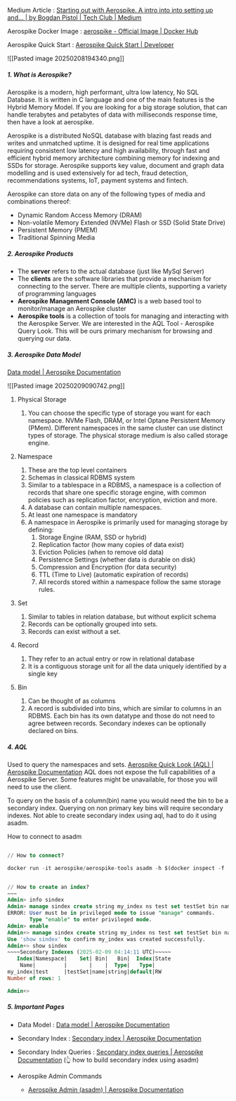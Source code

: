 
Medium Article : [Starting out with Aerospike. A intro into into setting up and… | by Bogdan Pistol | Tech Club | Medium](https://medium.com/techclub/starting-out-with-aerospike-10ce0358e955)

Aerospike Docker Image : [aerospike - Official Image | Docker Hub](https://hub.docker.com/_/aerospike)

Aerospike Quick Start : [Aerospike Quick Start | Developer](https://aerospike.com/developer/quickstart?client=java)

![[Pasted image 20250208194340.png]]

##### 1. What is Aerospike?

Aerospike is a modern, high performant, ultra low latency, No SQL Database. 
It is written in C language and one of the main features is the Hybrid Memory Model.
If you are looking for a big storage solution, that can handle terabytes and petabytes of data with milliseconds response time, then have a look at aerospike.

Aerospike is a distributed NoSQL database with blazing fast reads and writes and unmatched uptime. It is designed for real time applications requiring consistent low latency and high availability, through fast and efficient hybrid memory architecture combining memory for indexing and SSDs for storage. Aerospike supports key value, document and graph data modelling and is used extensively for ad tech, fraud detection, recommendations systems, IoT, payment systems and fintech.

Aerospike can store data on any of the following types of media and combinations thereof:
- Dynamic Random Access Memory (DRAM)
- Non-volatile Memory Extended (NVMe) Flash or SSD (Solid State Drive)
- Persistent Memory (PMEM)
- Traditional Spinning Media


##### 2. Aerospike Products

- The **server** refers to the actual database  (just like MySql Server)
- The **clients** are the software libraries that provide a mechanism for connecting to the server. 
  There are multiple clients, supporting a variety of programming languages
- **Aerospike Management Console (AMC)** is a web based tool to monitor/manage an Aerospike cluster
- **Aerospike tools**  is a collection of tools for managing and interacting with the Aerospike Server. We are interested in the AQL Tool - Aerospike Query Look. This will be ours primary mechanism for browsing and querying our data. 


##### 3. Aerospike Data Model
[Data model | Aerospike Documentation](https://aerospike.com/docs/server/architecture/data-model.html)


![[Pasted image 20250209090742.png]]

1. Physical Storage 
	1. You can choose the specific type of storage you want for each namespace. NVMe Flash, DRAM, or Intel Optane Persistent Memory (PMem). Different namespaces in the same cluster can use distinct types of storage. The physical storage medium is also called storage engine.

2. Namespace
	1. These are the top level containers
	2. Schemas in classical RDBMS system
	3. Similar to a tablespace in a RDBMS, a namespace is a collection of records that share one specific storage engine, with common policies such as replication factor, encryption, eviction and more.
	4. A database can contain multiple namespaces.
	5. At least one namespace is mandatory
	6. A namespace in Aerospike is primarily used for managing storage by defining:
		1. Storage Engine (RAM, SSD or hybrid)
		2. Replication factor (how many copies of data exist)
		3. Eviction Policies (when to remove old data)
		4. Persistence Settings (whether data is durable on disk)
		5. Compression and Encryption (for data security)
		6. TTL (Time to Live) (automatic expiration of records)
		7. All records stored within a namespace follow the same storage rules.

3. Set
	1. Similar to tables in relation database, but without explicit schema
	2. Records can be optionally grouped into sets. 
	3. Records can exist without a set.

4. Record
	1. They refer to an actual entry or row in relational database
	2. It is a contiguous storage unit for all the data uniquely identified by a single key

5. Bin
	1. Can be thought of as columns
	2. A record is subdivided into bins, which are similar to columns in an RDBMS. Each bin has its own datatype and those do not need to agree between records. Secondary indexes can be optionally declared on bins.


##### 4. AQL

Used to query the namespaces and sets.
[Aerospike Quick Look (AQL) | Aerospike Documentation](https://aerospike.com/docs/tools/aql/)
AQL does not expose the full capabilities of a Aerospike Server. Some features might be unavailable, for those you will need to use the client.


To query on the basis of a column(bin) name you would need the bin to be a secondary index.
Querying on non primary key bins will require secondary indexes. 
Not able to create secondary index using aql, had to do it using asadm.

How to connect to asadm

```sql

// How to connect?

docker run -it aerospike/aerospike-tools asadm -h $(docker inspect -f '{{.NetworkSettings.IPAddress }}' aerospike) 


// How to create an index?
~~~
Admin> info sindex
Admin> manage sindex create string my_index ns test set testSet bin name
ERROR: User must be in privileged mode to issue "manage" commands.
       Type "enable" to enter privileged mode.
Admin> enable
Admin+> manage sindex create string my_index ns test set testSet bin name
Use 'show sindex' to confirm my_index was created successfully.
Admin+> show sindex
~~~~Secondary Indexes (2025-02-09 04:14:11 UTC)~~~~~
   Index|Namespace|    Set| Bin|   Bin|  Index|State
    Name|         |       |    |  Type|   Type|
my_index|test     |testSet|name|string|default|RW
Number of rows: 1

Admin+>
```

##### 5. Important Pages

-  Data Model : [Data model | Aerospike Documentation](https://aerospike.com/docs/server/architecture/data-model.html)

- Secondary Index  : [Secondary index | Aerospike Documentation](https://aerospike.com/docs/server/architecture/secondary-index.html)
- Secondary Index Queries : [Secondary index queries | Aerospike Documentation](https://aerospike.com/docs/server/guide/query)
   (👆 how to build secondary index using asadm)

- Aerospike Admin Commands
	- [Aerospike Admin (asadm) | Aerospike Documentation](https://aerospike.com/docs/tools/asadm)
